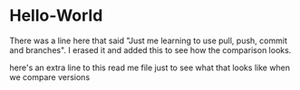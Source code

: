# Hello-World
There was a line here that said "Just me learning to use pull, push, commit and branches". I erased it and added this to see how the comparison looks.

here's an extra line to this read me file just to see what that looks like when we compare versions
